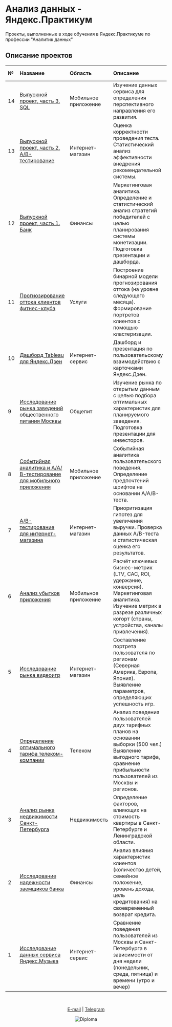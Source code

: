 # Анализ данных - Яндекс.Практикум

Проекты, выполненные в ходе обучения в Яндекс.Практикуме по профессии "Аналитик данных"

## Описание проектов

| № | Название | Область | Описание | Библиотеки и инструменты | 
| :--- | :------------- | :-------------- | :---------------------- |:---------------------- |
| 14 | [Выпускной проект, часть 3. SQL](https://github.com/FreckleFoxMitch/Yandex_projects_DA/tree/main/14.%20%D0%90%D0%BD%D0%B0%D0%BB%D0%B8%D0%B7%20%D0%B1%D0%B0%D0%B7%D1%8B%20%D0%B4%D0%B0%D0%BD%D0%BD%D1%8B%D1%85%20%D0%BA%D0%BD%D0%B8%D0%B6%D0%BD%D0%BE%D0%B3%D0%BE%20%D1%81%D0%B5%D1%80%D0%B2%D0%B8%D1%81%D0%B0)| Мобильное приложение | Изучение данных сервиса для определения перспективного направления его развития.  | *pandas*, *sqlalchemy*; PostgreSQL |
| 13 | [Выпускной проект, часть 2. А/В-тестирование](https://github.com/FreckleFoxMitch/Yandex_projects_DA/tree/main/13.%20%D0%90%D0%BD%D0%B0%D0%BB%D0%B8%D0%B7%20%D0%90%D0%92-%D1%82%D0%B5%D1%81%D1%82%D0%B0%20%D1%80%D0%B5%D0%BA%D0%BE%D0%BC%D0%B5%D0%BD%D0%B4%D0%B0%D1%82%D0%B5%D0%BB%D1%8C%D0%BD%D0%BE%D0%B9%20%D1%81%D0%B8%D1%81%D1%82%D0%B5%D0%BC%D1%8B)| Интернет-магазин | Оценка корректности проведения теста. Статистический анализ эффективности внедрения рекомендательной системы. | *pandas*, *matplotlib*, *seaborn*, *plotly*, *numpy*, *scipy*, *math*, *statsmodels*, *os*; событийная аналитика, проверка гипотез, z-тест |
| 12 | [Выпускной проект, часть 1. Банк](https://github.com/FreckleFoxMitch/Yandex_projects_DA/tree/main/12.%20%D0%98%D0%B3%D1%80%D1%8B%20-%20%D0%B0%D0%BD%D0%B0%D0%BB%D0%B8%D0%B7%20%D1%80%D0%B5%D0%BA%D0%BB%D0%B0%D0%BC%D0%BD%D1%8B%D1%85%20%D0%B8%D1%81%D1%82%D0%BE%D1%87%D0%BD%D0%B8%D0%BA%D0%BE%D0%B2%20%D0%B8%20%D0%BF%D0%BE%D0%B2%D0%B5%D0%B4%D0%B5%D0%BD%D0%B8%D1%8F%20%D0%B8%D0%B3%D1%80%D0%BE%D0%BA%D0%BE%D0%B2)| Финансы | Маркетинговая аналитика. Определение и статистический анализ стратегий победителей с целью планирования системы монетизации. Подготовка презентации и дашборда. | *pandas*, *matplotlib*, *seaborn*, *numpy*, *scipy*, *math*, *statsmodels*, *os*; декомпозиция, проверка гипотез, t-тест, z-тест, Tableau |
| 11 | [Прогнозирование оттока клиентов фитнес-клуба](https://github.com/FreckleFoxMitch/Yandex_projects_DA/tree/main/11.%20%D0%9F%D1%80%D0%BE%D0%B3%D0%BD%D0%BE%D0%B7%D0%B8%D1%80%D0%BE%D0%B2%D0%B0%D0%BD%D0%B8%D0%B5%20%D0%BE%D1%82%D1%82%D0%BE%D0%BA%D0%B0%20%D0%BA%D0%BB%D0%B8%D0%B5%D0%BD%D1%82%D0%BE%D0%B2%20%D1%84%D0%B8%D1%82%D0%BD%D0%B5%D1%81-%D0%BA%D0%BB%D1%83%D0%B1%D0%B0)| Услуги | Построение бинарной модели прогнозирования оттока (на уровне следующего месяца). Формирование портретов клиентов с помощью кластеризации. | *pandas*, *matplotlib*, *seaborn*, *os*, *sklearn*, *scipy*, *itertools*; машинное обучение, логистическая регрессия, "случайный лес", K-means, иерархическая кластеризация |
| 10 | [Дашборд Tableau для Яндекс.Дзен](https://github.com/FreckleFoxMitch/Yandex_projects_DA/tree/main/10.%20%D0%94%D0%B0%D1%88%D0%B1%D0%BE%D1%80%D0%B4%20Tableau%20%D0%B4%D0%BB%D1%8F%20%D0%AF%D0%BD%D0%B4%D0%B5%D0%BA%D1%81.%D0%94%D0%B7%D0%B5%D0%BD)| Интернет-сервис | Дашборд и презентация по пользовательскому взаимодействию с карточками Яндекс.Дзен. | *pandas*, *sqlalchemy*; PostgreSQL, Tableau |
| 9 | [Исследование рынка заведений общественного питания Москвы](https://github.com/FreckleFoxMitch/Yandex_projects_DA/tree/main/8.%20%D0%98%D1%81%D1%81%D0%BB%D0%B5%D0%B4%D0%BE%D0%B2%D0%B0%D0%BD%D0%B8%D0%B5%20%D1%80%D1%8B%D0%BD%D0%BA%D0%B0%20%D0%B7%D0%B0%D0%B2%D0%B5%D0%B4%D0%B5%D0%BD%D0%B8%D0%B9%20%D0%BE%D0%B1%D1%89%D0%B5%D1%81%D1%82%D0%B2%D0%B5%D0%BD%D0%BD%D0%BE%D0%B3%D0%BE%20%D0%BF%D0%B8%D1%82%D0%B0%D0%BD%D0%B8%D1%8F%20%D0%9C%D0%BE%D1%81%D0%BA%D0%B2%D1%8B)| Общепит | Изучение рынка по открытым данным с целью подбора оптимальных характеристик для планируемого заведения. Подготовка презентации для инвесторов. | *pandas*, *numpy*, *io*, *requests*, *matplotlib*, *seaborn*, *plotly* |
| 8 | [Событийная аналитика и А/А/В-тестирование для мобильного приложения](...)| Мобильное приложение | Событийная аналитика пользовательского поведения. Определение предпочтений шрифтов на основании А/А/В-теста. | *pandas*, *numpy*, *os*, *matplotlib*, *seaborn*, *plotly*, *datetime*, *math*, *scipy*; событийная аналитика, проверка гипотез, z-тест |
| 7 | [А/В-тестирование для интернет-магазина](https://github.com/Lika-Go/YDA/tree/main/7.%20%D0%90%D0%92-%D1%82%D0%B5%D1%81%D1%82%D0%B8%D1%80%D0%BE%D0%B2%D0%B0%D0%BD%D0%B8%D0%B5%20%D0%B4%D0%BB%D1%8F%20%D0%B8%D0%BD%D1%82%D0%B5%D1%80%D0%BD%D0%B5%D1%82-%D0%BC%D0%B0%D0%B3%D0%B0%D0%B7%D0%B8%D0%BD%D0%B0)| Интернет-магазин | Приоритизация гипотез для увеличения выручки. Проверка данных A/B-теста и статистическая оценка его результатов. | `pandas`, `numpy`, `matplotlib`, `datetime`, `seaborn`, `scipy`; ICE, RICE, проверка гипотез, тест Манна-Уитни |
| 6 | [Анализ убытков приложения](https://github.com/Lika-Go/YDA/tree/main/6.%20%D0%90%D0%BD%D0%B0%D0%BB%D0%B8%D0%B7%20%D1%83%D0%B1%D1%8B%D1%82%D0%BA%D0%BE%D0%B2%20%D0%BF%D1%80%D0%B8%D0%BB%D0%BE%D0%B6%D0%B5%D0%BD%D0%B8%D1%8F)| Мобильное приложение | Расчёт ключевых бизнес-метрик (LTV, CAC, ROI, удержание, конверсия). Маркетинговая аналитика. Изучение метрик в разрезе различных когорт (страны, устройства, каналы привлечения). | `pandas`, `matplotlib`, `numpy`, `seaborn`, `scipy`, `datetime`;  бизнес-метрики, юнит-экономика, когортный анализ |
| 5 | [Исследование рынка видеоигр](https://github.com/Lika-Go/YDA/tree/main/5.%20%D0%98%D1%81%D1%81%D0%BB%D0%B5%D0%B4%D0%BE%D0%B2%D0%B0%D0%BD%D0%B8%D0%B5%20%D1%80%D1%8B%D0%BD%D0%BA%D0%B0%20%D0%B2%D0%B8%D0%B4%D0%B5%D0%BE%D0%B8%D0%B3%D1%80)| Интернет-магазин | Составление портрета пользователя по регионам (Северная Америка, Европа, Япония). Выявление параметров, определяющих успешность игр. | `pandas`, `matplotlib`, `numpy`, `seaborn`, `scipy`; предобработка данных, статистический анализ, проверка гипотез, t-тест. |
| 4 | [Определение оптимального тарифа телеком-компании](https://github.com/Lika-Go/YDA/tree/main/4.%20%D0%9E%D0%BF%D1%80%D0%B5%D0%B4%D0%B5%D0%BB%D0%B5%D0%BD%D0%B8%D0%B5%20%D0%BE%D0%BF%D1%82%D0%B8%D0%BC%D0%B0%D0%BB%D1%8C%D0%BD%D0%BE%D0%B3%D0%BE%20%D1%82%D0%B0%D1%80%D0%B8%D1%84%D0%B0%20%D1%82%D0%B5%D0%BB%D0%B5%D0%BA%D0%BE%D0%BC-%D0%BA%D0%BE%D0%BC%D0%BF%D0%B0%D0%BD%D0%B8%D0%B8)| Телеком | Анализ поведения пользователей двух тарифных планов на основании выборки (500 чел.) Выявление выгодного тарифа, сравнение прибыльности пользователей из Москвы и регионов. | `pandas`, `numpy`, `matplotlib`, `scipy`, `seaborn`; объединение данных из пяти таблиц в одну, изучение аномалий в данных, исследовательский анализ данных, статистический анализ данных, проверка гипотез. |
| 3 | [Анализ рынка недвижимости Санкт-Петербурга](https://github.com/Lika-Go/YDA/tree/main/3.%20%D0%90%D0%BD%D0%B0%D0%BB%D0%B8%D0%B7%20%D1%80%D1%8B%D0%BD%D0%BA%D0%B0%20%D0%BD%D0%B5%D0%B4%D0%B2%D0%B8%D0%B6%D0%B8%D0%BC%D0%BE%D1%81%D1%82%D0%B8%20%D0%A1%D0%B0%D0%BD%D0%BA%D1%82-%D0%9F%D0%B5%D1%82%D0%B5%D1%80%D0%B1%D1%83%D1%80%D0%B3%D0%B0)| Недвижимость | Определение факторов, влияющих на стоимость квартиры в Санкт-Петербурге и Ленинградской области. | `pandas`, `matplotlib`, `numpy`; предобработка данных, поиск корреляций |
| 2 | [Исследование надежности заемщиков банка](https://github.com/Lika-Go/YDA/tree/main/2.%20%D0%98%D1%81%D1%81%D0%BB%D0%B5%D0%B4%D0%BE%D0%B2%D0%B0%D0%BD%D0%B8%D0%B5%20%D0%BD%D0%B0%D0%B4%D0%B5%D0%B6%D0%BD%D0%BE%D1%81%D1%82%D0%B8%20%D0%B7%D0%B0%D0%B5%D0%BC%D1%89%D0%B8%D0%BA%D0%BE%D0%B2%20%D0%B1%D0%B0%D0%BD%D0%BA%D0%B0)| Финансы | Анализ влияния характеристик клиентов (количество детей, семейное положение, уровень дохода, цель кредитования) на своевременный возврат кредита. | `pandas`; предобработка и анализ данных, исследовательский анализ данных.  |
| 1 | [Исследование данных сервиса Яндекс.Музыка](https://github.com/Lika-Go/YDA/tree/main/1.%20%D0%98%D1%81%D1%81%D0%BB%D0%B5%D0%B4%D0%BE%D0%B2%D0%B0%D0%BD%D0%B8%D0%B5%20%D0%B4%D0%B0%D0%BD%D0%BD%D1%8B%D1%85%20%D1%81%D0%B5%D1%80%D0%B2%D0%B8%D1%81%D0%B0%20%D0%AF%D0%BD%D0%B4%D0%B5%D0%BA%D1%81.%D0%9C%D1%83%D0%B7%D1%8B%D0%BA%D0%B0) | Интернет-сервис | Сравнение поведения пользователей из Москвы и Санкт-Петербурга в зависимости от дня недели (понедельник, среда, пятница) и времени (утро и вечер) | `pandas` |

<br>
<span align="center">
  
[E-mail](mailto:angel.itf@gmail.com) | [Telegram](https://t.me/golikago)

![Diploma](https://drive.google.com/uc?export=view&id=1EC5YFYBmtyYcI9viMhvXHrSPu4uDfgIv)

</span>
